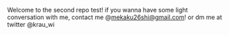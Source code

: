 Welcome to the second repo test!
if you wanna have some light conversation with me, contact me @mekaku26shi@gmail.com!
or dm me at twitter @krau_wi